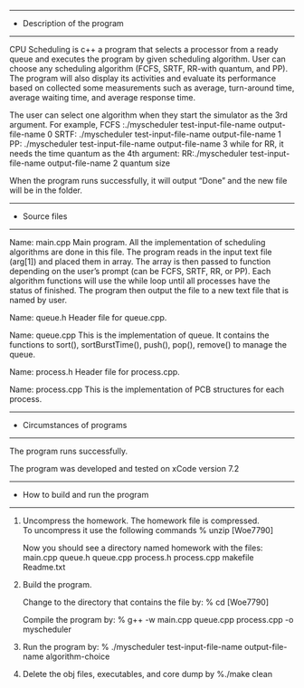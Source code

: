 *******************************************************
*  Description of the program
*******************************************************

CPU Scheduling is c++ a program that selects a processor from
a ready queue and executes the program by given scheduling
algorithm. User can choose any scheduling algorithm (FCFS, 
SRTF, RR-with quantum, and PP). The program will also 
display its activities and evaluate its performance
based on collected some measurements such as average, 
turn-around time, average waiting time, and average 
response time. 

The user can select one algorithm when they start the 
simulator as the 3rd argument. For example,
FCFS :./myscheduler test-input-file-name output-file-name 0
SRTF: ./myscheduler test-input-file-name output-file-name 1
PP: ./myscheduler test-input-file-name output-file-name 3
while for RR, it needs the time quantum as the 4th 
argument:
RR:./myscheduler test-input-file-name output-file-name 2 quantum size

When the program runs successfully, it will output “Done”
and the new file will be in the folder.

*******************************************************
*  Source files
*******************************************************

Name:  main.cpp
   Main program. All the implementation of scheduling algorithms are done in this file. The program reads in 
the input text file (arg[1]) and placed them in array. 
The array is then passed to function depending on the 
user’s prompt (can be FCFS, SRTF, RR, or PP). Each algorithm 
functions will use the while loop until all processes have 
the status of finished. The program then output the file 
to a new text file that is named by user.

Name: queue.h
   Header file for queue.cpp.

Name: queue.cpp
   This is the implementation of queue. It contains the 
functions to sort(), sortBurstTime(), push(), pop(), remove()
to manage the queue. 

Name: process.h
   Header file for process.cpp.

Name: process.cpp
   This is the implementation of PCB structures for each
process.

*******************************************************
*  Circumstances of programs
*******************************************************

   The program runs successfully.  
   
   The program was developed and tested on xCode version 7.2

*******************************************************
*  How to build and run the program
*******************************************************

1. Uncompress the homework.  The homework file is compressed.  
   To uncompress it use the following commands 
       % unzip [Woe7790]

   Now you should see a directory named homework with the files:
        main.cpp
        queue.h
	queue.cpp
	process.h
	process.cpp
        makefile
        Readme.txt

2. Build the program.

    Change to the directory that contains the file by:
    % cd [Woe7790] 

    Compile the program by:
    % g++ -w main.cpp queue.cpp process.cpp -o myscheduler

3. Run the program by:
   % ./myscheduler test-input-file-name output-file-name algorithm-choice

4. Delete the obj files, executables, and core dump by
   %./make clean

